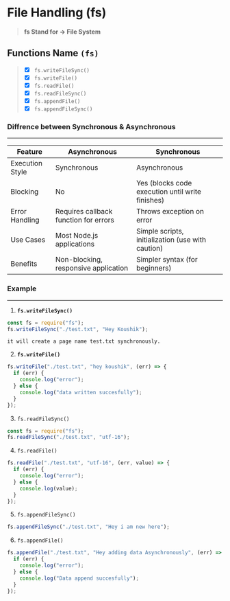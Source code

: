 <!-- day 1 -->

# File Handling (fs)

> **fs Stand for -> File System**

## Functions Name `(fs)`

> - [x] `fs.writeFileSync()`
> - [x] `fs.writeFile()`
> - [x] `fs.readFile()`
> - [x] `fs.readFileSync()`
> - [x] `fs.appendFile()`
> - [x] `fs.appendFileSync()`

### Diffrence between Synchronous & Asynchronous

<hr>

| Feature         | Asynchronous                          | Synchronous                                       |
| --------------- | ------------------------------------- | ------------------------------------------------- |
| Execution Style | Synchronous                           | Asynchronous                                      |
| Blocking        | No                                    | Yes (blocks code execution until write finishes)  |
| Error Handling  | Requires callback function for errors | Throws exception on error                         |
| Use Cases       | Most Node.js applications             | Simple scripts, initialization (use with caution) |
| Benefits        | Non-blocking, responsive application  | Simpler syntax (for beginners)                    |

### Example

<hr>

1.  **`fs.writeFileSync()`**

```javascript
const fs = require("fs");
fs.writeFileSync("./test.txt", "Hey Koushik");
```

```
it will create a page name test.txt synchronously.
```

2.  **`fs.writeFile()`**

```javascript
fs.writeFile("./test.txt", "hey koushik", (err) => {
  if (err) {
    console.log("error");
  } else {
    console.log("data written succesfully");
  }
});
```

3.  `fs.readFileSync()`

```javascript
const fs = require("fs");
fs.readFileSync("./test.txt", "utf-16");
```

4.  `fs.readFile()`

```javascript
fs.readFile("./test.txt", "utf-16", (err, value) => {
  if (err) {
    console.log("error");
  } else {
    console.log(value);
  }
});
```
5.  `fs.appendFileSync()`

```javascript
fs.appendFileSync("./test.txt", "Hey i am new here");
```

6.  `fs.appendFile()`

```javascript
fs.appendFile("./test.txt", "Hey adding data Asynchronously", (err) => {
  if (err) {
    console.log("error");
  } else {
    console.log("Data append succesfully");
  }
});
```
